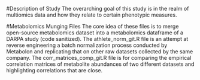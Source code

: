 #Description of Study
The overarching goal of this study is in the realm of multiomics data and how they relate to certain phenotypic measures.

#Metabolomics Munging Files
The core idea of these files is to merge open-source metabolomics dataset into a metabolomics dataframe of a DARPA study (code sanitized).
The athlete_norm_git.R file is an attempt at reverse engineering a batch normalization process conducted by Metabolon and replicating that on other raw datasets collected by the same company.
The corr_matrices_comp_git.R file is for comparing the empirical correlation matrices of metabolite abundances of two different datasets and highlighting correlations that are close.
